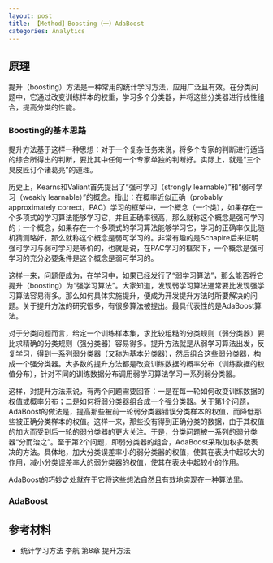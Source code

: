 ```yaml
---
layout: post
title: 【Method】Boosting（一）AdaBoost
categories: Analytics
---
```


## 原理

提升（boosting）方法是一种常用的统计学习方法，应用广泛且有效。在分类问题中，它通过改变训练样本的权重，学习多个分类器，并将这些分类器进行线性组合，提高分类的性能。

### Boosting的基本思路

提升方法基于这样一种思想：对于一个复杂任务来说，将多个专家的判断进行适当的综合所得出的判断，要比其中任何一个专家单独的判断好。实际上，就是“三个臭皮匠订个诸葛亮”的道理。

历史上，Kearns和Valiant首先提出了“强可学习（strongly learnable）”和“弱可学习（weakly learnable）”的概念。指出：在概率近似正确（probably approximately correct，PAC）学习的框架中，一个概念（一个类），如果存在一个多项式的学习算法能够学习它，并且正确率很高，那么就称这个概念是强可学习的；一个概念，如果存在一个多项式的学习算法能够学习它，学习的正确率仅比随机猜测略好，那么就称这个概念是弱可学习的。非常有趣的是Schapire后来证明强可学习与弱可学习是等价的，也就是说，在PAC学习的框架下，一个概念是强可学习的充分必要条件是这个概念是弱可学习的。

这样一来，问题便成为，在学习中，如果已经发行了“弱学习算法”，那么能否将它提升（boosting）为“强学习算法”。大家知道，发现弱学习算法通常要比发现强学习算法容易得多。那么如何具体实施提升，便成为开发提升方法时所要解决的问题。关于提升方法的研究很多，有很多算法被提出。最具代表性的是AdaBoost算法。

对于分类问题而言，给定一个训练样本集，求比较粗糙的分类规则（弱分类器）要比求精确的分类规则（强分类器）容易得多。提升方法就是从弱学习算法出发，反复学习，得到一系列弱分类器（又称为基本分类器），然后组合这些弱分类器，构成一个强分类器。大多数的提升方法都是改变训练数据的概率分布（训练数据的权值分布），针对不同的训练数据分布调用弱学习算法学习一系列弱分类器。

这样，对提升方法来说，有两个问题需要回答：一是在每一轮如何改变训练数据的权值或概率分布；二是如何将弱分类器组合成一个强分类器。关于第1个问题，AdaBoost的做法是，提高那些被前一轮弱分类器错误分类样本的权值，而降低那些被正确分类样本的权值。这样一来，那些没有得到正确分类的数据，由于其权值的加大而受到后一轮的弱分类器的更大关注。于是，分类问题被一系列的弱分类器“分而治之”。至于第2个问题，即弱分类器的组合，AdaBoost采取加权多数表决的方法。具体地，加大分类误差率小的弱分类器的权值，使其在表决中起较大的作用，减小分类误差率大的弱分类器的权值，使其在表决中起较小的作用。

AdaBoost的巧妙之处就在于它将这些想法自然且有效地实现在一种算法里。

### AdaBoost



## 参考材料

- 统计学习方法 李航 第8章 提升方法